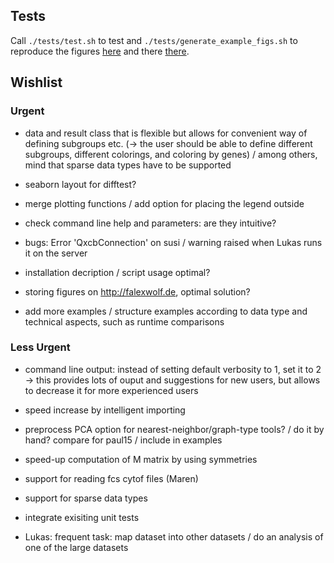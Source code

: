## Tests

Call `./tests/test.sh` to test and `./tests/generate_example_figs.sh` to
reproduce the figures [here](https://github.com/theislab/scanpy) and there
[there](https://github.com/theislab/scanpy/examples).

## Wishlist

### Urgent

* data and result class that is flexible but allows for convenient way of
  defining subgroups etc. (-> the user should be able to define different
  subgroups, different colorings, and coloring by genes) / among others, mind
  that sparse data types have to be supported

* seaborn layout for difftest?

* merge plotting functions / add option for placing the legend outside

* check command line help and parameters: are they intuitive?

* bugs: Error 'QxcbConnection' on susi / warning raised when Lukas runs it on the server

* installation decription / script usage optimal?

* storing figures on http://falexwolf.de, optimal solution?

* add more examples / structure examples according to data type and technical
  aspects, such as runtime comparisons

### Less Urgent

* command line output: instead of setting default verbosity to 1, set it to 2 ->
  this provides lots of ouput and suggestions for new users, but allows to
  decrease it for more experienced users

* speed increase by intelligent importing

* preprocess PCA option for nearest-neighbor/graph-type tools? / do it by hand?
  compare for paul15 / include in examples

* speed-up computation of M matrix by using symmetries

* support for reading fcs cytof files (Maren)

* support for sparse data types

* integrate exisiting unit tests

* Lukas: frequent task: map dataset into other datasets / do an analysis of one
  of the large datasets

